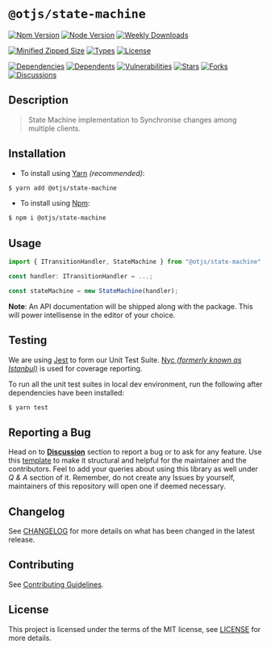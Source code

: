 # `@otjs/state-machine`

[![Npm Version](https://img.shields.io/npm/v/@otjs/state-machine)](https://www.npmjs.com/package/@otjs/state-machine)
[![Node Version](https://img.shields.io/node/v/@otjs/state-machine)](https://www.npmjs.com/package/@otjs/state-machine)
[![Weekly Downloads](https://img.shields.io/npm/dw/@otjs/state-machine)](https://www.npmjs.com/package/@otjs/state-machine)

<!-- [![Minified Size](https://img.shields.io/bundlephobia/min/@otjs/state-machine)](https://www.npmjs.com/package/@otjs/state-machine) -->

[![Minified Zipped Size](https://img.shields.io/bundlephobia/minzip/@otjs/state-machine)](https://www.npmjs.com/package/@otjs/state-machine)
[![Types](https://img.shields.io/npm/types/@otjs/state-machine)](https://www.npmjs.com/package/@otjs/state-machine)
[![License](https://img.shields.io/npm/l/@otjs/state-machine)](https://github.com/Progyan1997/Operational-Transformation/blob/main/packages/state-machine/LICENSE)

<!-- [![Quality](https://img.shields.io/npms-io/quality-score/@otjs/state-machine)](https://www.npmjs.com/package/@otjs/state-machine) -->
<!-- [![Maintainance](https://img.shields.io/npms-io/maintenance-score/@otjs/state-machine)](https://www.npmjs.com/package/@otjs/state-machine) -->

[![Dependencies](https://img.shields.io/librariesio/release/npm/@otjs/state-machine)](https://www.npmjs.com/package/@otjs/state-machine)
[![Dependents](https://img.shields.io/librariesio/dependents/npm/@otjs/state-machine)](https://www.npmjs.com/package/@otjs/state-machine)
[![Vulnerabilities](https://img.shields.io/snyk/vulnerabilities/npm/@otjs/state-machine)](https://github.com/Progyan1997/Operational-Transformation/blob/main/.github/SECURITY.md)
[![Stars](https://img.shields.io/github/stars/Progyan1997/Operational-Transformation)](https://github.com/Progyan1997/Operational-Transformation)
[![Forks](https://img.shields.io/github/forks/Progyan1997/Operational-Transformation)](https://github.com/Progyan1997/Operational-Transformation)
[![Discussions](https://img.shields.io/github/discussions/Progyan1997/Operational-Transformation)](https://github.com/Progyan1997/Operational-Transformation/discussions)

## Description

> State Machine implementation to Synchronise changes among multiple clients.

## Installation

- To install using [Yarn](https://yarnpkg.com) _(recommended)_:

```sh
$ yarn add @otjs/state-machine
```

- To install using [Npm](https://www.npmjs.com):

```sh
$ npm i @otjs/state-machine
```

## Usage

```ts
import { ITransitionHandler, StateMachine } from "@otjs/state-machine";

const handler: ITransitionHandler = ...;

const stateMachine = new StateMachine(handler);
```

**Note**: An API documentation will be shipped along with the package. This will power intellisense in the editor of your choice.

## Testing

We are using [Jest](https://jestjs.io) to form our Unit Test Suite. [Nyc _(formerly known as Istanbul)_](https://istanbul.js.org/) is used for coverage reporting.

To run all the unit test suites in local dev environment, run the following after dependencies have been installed:

```sh
$ yarn test
```

## Reporting a Bug

Head on to [**Discussion**](https://github.com/Progyan1997/Operational-Transformation/discussions) section to report a bug or to ask for any feature. Use this [template](https://github.com/Progyan1997/Operational-Transformation/discussions/30) to make it structural and helpful for the maintainer and the contributors. Feel to add your queries about using this library as well under _Q & A_ section of it. Remember, do not create any Issues by yourself, maintainers of this repository will open one if deemed necessary.

## Changelog

See [CHANGELOG](https://github.com/Progyan1997/Operational-Transformation/blob/main/CHANGELOG.md) for more details on what has been changed in the latest release.

## Contributing

See [Contributing Guidelines](https://github.com/Progyan1997/Operational-Transformation/blob/main/.github/CONTRIBUTING.md).

## License

This project is licensed under the terms of the MIT license, see [LICENSE](https://github.com/Progyan1997/Operational-Transformation/blob/main/packages/state-machine/LICENSE) for more details.

